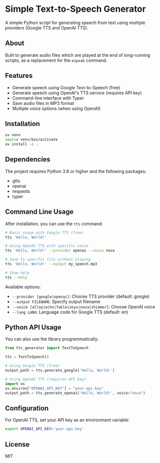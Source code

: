 # Simple Text-to-Speech Generator

A simple Python script for generating speech from text using multiple providers (Google TTS and OpenAI TTS).

## About

Built to generate audio files which are played at the end of long-running scripts, as a replacement for the `espeak` command.

## Features

- Generate speech using Google Text-to-Speech (free)
- Generate speech using OpenAI's TTS service (requires API key)
- Command-line interface with Typer
- Save audio files in MP3 format
- Multiple voice options (when using OpenAI)

## Installation

```bash
uv venv
source venv/bin/activate
uv install -e .
```

## Dependencies

The project requires Python 3.8 or higher and the following packages:
- gtts
- openai
- requests
- typer

## Command Line Usage

After installation, you can use the `tts` command:

```bash
# Basic usage with Google TTS (free)
tts 'Hello, World!'

# Using OpenAI TTS with specific voice
tts 'Hello, World!' --provider openai --voice nova

# Save to specific file without playing
tts 'Hello, World!' --output my_speech.mp3 

# Show help
tts --help
```

Available options:
- `--provider [google|openai]`: Choose TTS provider (default: google)
- `--output FILENAME`: Specify output filename
- `--voice [alloy|echo|fable|onyx|nova|shimmer]`: Choose OpenAI voice
- `--lang LANG`: Language code for Google TTS (default: en)

## Python API Usage

You can also use the library programmatically:

```python
from tts_generator import TextToSpeech

tts = TextToSpeech()

# Using Google TTS (free)
output_path = tts.generate_google('Hello, World!')

# Using OpenAI TTS (requires API key)
import os
os.environ["OPENAI_API_KEY"] = "your-api-key"
output_path = tts.generate_openai('Hello, World!', voice="nova")
```


## Configuration

For OpenAI TTS, set your API key as an environment variable:
```bash
export OPENAI_API_KEY='your-api-key'
```

## License

MIT
